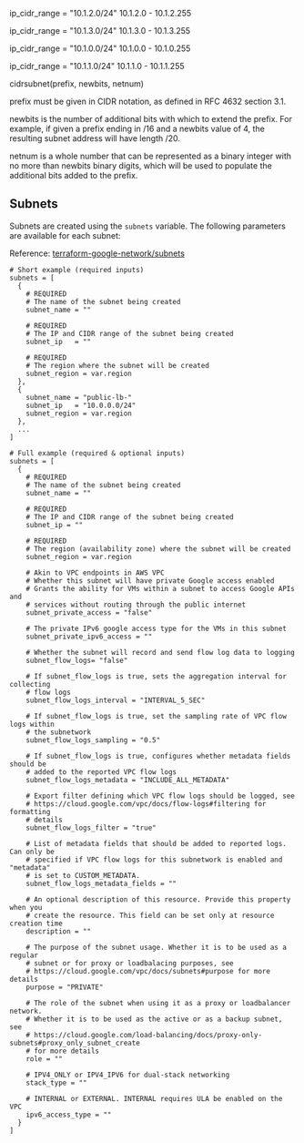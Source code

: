 ip_cidr_range              = "10.1.2.0/24"
  10.1.2.0 - 10.1.2.255

ip_cidr_range              = "10.1.3.0/24"
  10.1.3.0 - 10.1.3.255

ip_cidr_range              = "10.1.0.0/24"
  10.1.0.0 - 10.1.0.255

ip_cidr_range              = "10.1.1.0/24"
  10.1.1.0 - 10.1.1.255	


cidrsubnet(prefix, newbits, netnum)

prefix must be given in CIDR notation, as defined in RFC 4632 section 3.1.

newbits is the number of additional bits with which to extend the prefix. For
example, if given a prefix ending in /16 and a newbits value of 4, the resulting
subnet address will have length /20.


netnum is a whole number that can be represented as a binary integer with no
more than newbits binary digits, which will be used to populate the additional
bits added to the prefix.

## Subnets
Subnets are created using the `subnets` variable. The following parameters are
available for each subnet:

Reference: [terraform-google-network/subnets](https://github.com/terraform-google-modules/terraform-google-network/blob/master/modules/subnets/README.md#subnet-inputs)

```hcl
# Short example (required inputs)
subnets = [
  {
    # REQUIRED
    # The name of the subnet being created
    subnet_name = ""

    # REQUIRED
    # The IP and CIDR range of the subnet being created
    subnet_ip   = ""

    # REQUIRED
    # The region where the subnet will be created
    subnet_region = var.region
  },
  {
    subnet_name = "public-lb-"
    subnet_ip   = "10.0.0.0/24"
    subnet_region = var.region
  },
  ...
]

# Full example (required & optional inputs)
subnets = [
  {
    # REQUIRED
    # The name of the subnet being created
    subnet_name = ""

    # REQUIRED
    # The IP and CIDR range of the subnet being created
    subnet_ip = ""

    # REQUIRED
    # The region (availability zone) where the subnet will be created
    subnet_region = var.region

    # Akin to VPC endpoints in AWS VPC
    # Whether this subnet will have private Google access enabled
    # Grants the ability for VMs within a subnet to access Google APIs and
    # services without routing through the public internet
    subnet_private_access = "false"

    # The private IPv6 google access type for the VMs in this subnet
    subnet_private_ipv6_access = ""

    # Whether the subnet will record and send flow log data to logging
    subnet_flow_logs= "false"

    # If subnet_flow_logs is true, sets the aggregation interval for collecting
    # flow logs
    subnet_flow_logs_interval = "INTERVAL_5_SEC"

    # If subnet_flow_logs is true, set the sampling rate of VPC flow logs within
    # the subnetwork
    subnet_flow_logs_sampling = "0.5"

    # If subnet_flow_logs is true, configures whether metadata fields should be
    # added to the reported VPC flow logs
    subnet_flow_logs_metadata = "INCLUDE_ALL_METADATA"

    # Export filter defining which VPC flow logs should be logged, see 
    # https://cloud.google.com/vpc/docs/flow-logs#filtering for formatting
    # details
    subnet_flow_logs_filter = "true"

    # List of metadata fields that should be added to reported logs. Can only be
    # specified if VPC flow logs for this subnetwork is enabled and "metadata"
    # is set to CUSTOM_METADATA.
    subnet_flow_logs_metadata_fields = ""

    # An optional description of this resource. Provide this property when you
    # create the resource. This field can be set only at resource creation time
    description = ""

    # The purpose of the subnet usage. Whether it is to be used as a regular
    # subnet or for proxy or loadbalacing purposes, see
    # https://cloud.google.com/vpc/docs/subnets#purpose for more details
    purpose = "PRIVATE"

    # The role of the subnet when using it as a proxy or loadbalancer network.
    # Whether it is to be used as the active or as a backup subnet, see
    # https://cloud.google.com/load-balancing/docs/proxy-only-subnets#proxy_only_subnet_create
    # for more details
    role = ""

    # IPV4_ONLY or IPV4_IPV6 for dual-stack networking
    stack_type = ""

    # INTERNAL or EXTERNAL. INTERNAL requires ULA be enabled on the VPC
    ipv6_access_type = ""
  }
]
```